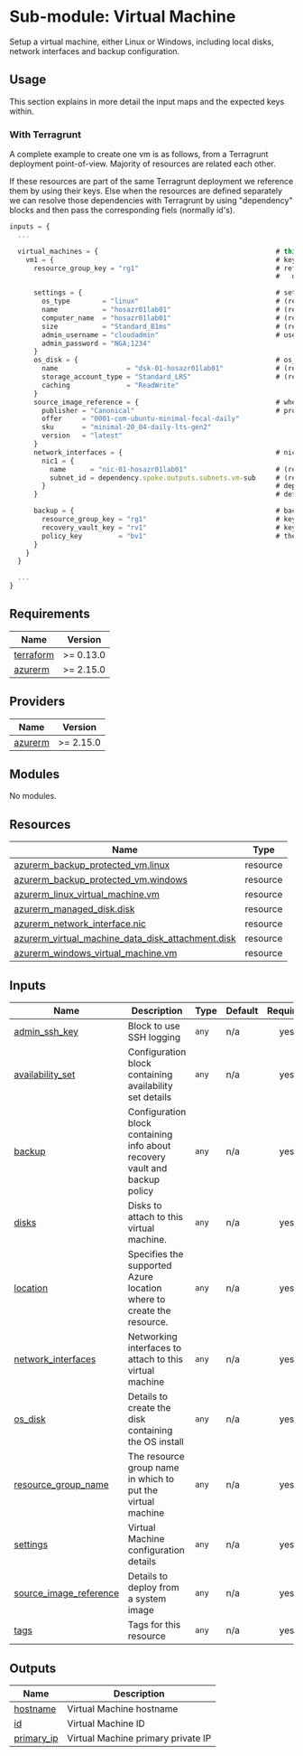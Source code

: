 # Sub-module: Virtual Machine

Setup a virtual machine, either Linux or Windows, including local disks, network interfaces and
backup configuration.

## Usage

This section explains in more detail the input maps and the expected keys within.

### With Terragrunt

A complete example to create one vm is as follows, from a Terragrunt deployment point-of-view.
Majority of resources are related each other.

If these resources are part of the same Terragrunt deployment we reference them by using their keys.
Else when the resources are defined separately we can resolve those dependencies with Terragrunt by
using "dependency" blocks and then pass the corresponding fiels (normally id's).

```js
inputs = {
  ...

  virtual_machines = {                                            # this module inputs
    vm1 = {                                                       # key to reference vm on the state
      resource_group_key = "rg1"                                  # reference to resource_group key, created
                                                                  #   on existing terragrunt file

      settings = {                                                # settings map, containing main vm features
        os_type        = "linux"                                  # (required) linux or windows?
        name           = "hosazr01lab01"                          # (required) name visible on the portal
        computer_name  = "hosazr01lab01"                          # (required) name configured inside the vm
        size           = "Standard_B1ms"                          # (required) vm size
        admin_username = "cloudadmin"                             # user and password
        admin_password = "NGA;1234"
      }
      os_disk = {                                                 # os_disk map, contains the installation disk details
        name                 = "dsk-01-hosazr01lab01"             # (required) disk name
        storage_account_type = "Standard_LRS"                     # (required) disk type, i.e std vs premium?
        caching              = "ReadWrite"
      }
      source_image_reference = {                                  # when using a system image from Azure,
        publisher = "Canonical"                                   # provide all the details on vendor, version etc
        offer     = "0001-com-ubuntu-minimal-focal-daily"
        sku       = "minimal-20_04-daily-lts-gen2"
        version   = "latest"
      }
      network_interfaces = {                                      # nics details
        nic1 = {
          name      = "nic-01-hosazr01lab01"                      # (required) nic name
          subnet_id = dependency.spoke.outputs.subnets.vm-sub     # (required) subnet where to create this nic on,
        }                                                         # depends on network spoke which is normally
      }                                                           # defined separately

      backup = {                                                  # backup configuration
        resource_group_key = "rg1"                                # key to reference the rg where the rsv is placed
        recovery_vault_key = "rv1"                                # key to reference the rsv object
        policy_key         = "bv1"                                # the backup policy within rsv we want to set
      }
    }
  }

  ...
}
```

## Requirements

| Name | Version |
|------|---------|
| <a name="requirement_terraform"></a> [terraform](#requirement\_terraform) | >= 0.13.0 |
| <a name="requirement_azurerm"></a> [azurerm](#requirement\_azurerm) | >= 2.15.0 |

## Providers

| Name | Version |
|------|---------|
| <a name="provider_azurerm"></a> [azurerm](#provider\_azurerm) | >= 2.15.0 |

## Modules

No modules.

## Resources

| Name | Type |
|------|------|
| [azurerm_backup_protected_vm.linux](https://registry.terraform.io/providers/hashicorp/azurerm/latest/docs/resources/backup_protected_vm) | resource |
| [azurerm_backup_protected_vm.windows](https://registry.terraform.io/providers/hashicorp/azurerm/latest/docs/resources/backup_protected_vm) | resource |
| [azurerm_linux_virtual_machine.vm](https://registry.terraform.io/providers/hashicorp/azurerm/latest/docs/resources/linux_virtual_machine) | resource |
| [azurerm_managed_disk.disk](https://registry.terraform.io/providers/hashicorp/azurerm/latest/docs/resources/managed_disk) | resource |
| [azurerm_network_interface.nic](https://registry.terraform.io/providers/hashicorp/azurerm/latest/docs/resources/network_interface) | resource |
| [azurerm_virtual_machine_data_disk_attachment.disk](https://registry.terraform.io/providers/hashicorp/azurerm/latest/docs/resources/virtual_machine_data_disk_attachment) | resource |
| [azurerm_windows_virtual_machine.vm](https://registry.terraform.io/providers/hashicorp/azurerm/latest/docs/resources/windows_virtual_machine) | resource |

## Inputs

| Name | Description | Type | Default | Required |
|------|-------------|------|---------|:--------:|
| <a name="input_admin_ssh_key"></a> [admin\_ssh\_key](#input\_admin\_ssh\_key) | Block to use SSH logging | `any` | n/a | yes |
| <a name="input_availability_set"></a> [availability\_set](#input\_availability\_set) | Configuration block containing availability set details | `any` | n/a | yes |
| <a name="input_backup"></a> [backup](#input\_backup) | Configuration block containing info about recovery vault and backup policy | `any` | n/a | yes |
| <a name="input_disks"></a> [disks](#input\_disks) | Disks to attach to this virtual  machine. | `any` | n/a | yes |
| <a name="input_location"></a> [location](#input\_location) | Specifies the supported Azure location where to create the resource. | `any` | n/a | yes |
| <a name="input_network_interfaces"></a> [network\_interfaces](#input\_network\_interfaces) | Networking interfaces to attach to this virtual machine | `any` | n/a | yes |
| <a name="input_os_disk"></a> [os\_disk](#input\_os\_disk) | Details to create the disk containing the OS install | `any` | n/a | yes |
| <a name="input_resource_group_name"></a> [resource\_group\_name](#input\_resource\_group\_name) | The resource group name in which to put the virtual machine | `any` | n/a | yes |
| <a name="input_settings"></a> [settings](#input\_settings) | Virtual Machine configuration details | `any` | n/a | yes |
| <a name="input_source_image_reference"></a> [source\_image\_reference](#input\_source\_image\_reference) | Details to deploy from a system image | `any` | n/a | yes |
| <a name="input_tags"></a> [tags](#input\_tags) | Tags for this resource | `any` | n/a | yes |

## Outputs

| Name | Description |
|------|-------------|
| <a name="output_hostname"></a> [hostname](#output\_hostname) | Virtual Machine hostname |
| <a name="output_id"></a> [id](#output\_id) | Virtual Machine ID |
| <a name="output_primary_ip"></a> [primary\_ip](#output\_primary\_ip) | Virtual Machine primary private IP |
